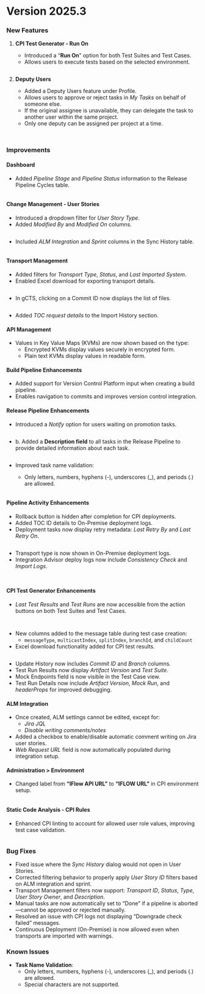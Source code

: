 # Version 2025.3

### **New Features**

1.  **CPI Test Generator - Run On**

    * Introduced a “**Run On**” option for both Test Suites and Test Cases.
    * Allows users to execute tests based on the selected environment.

    <figure><img src="../../.gitbook/assets/image (982).png" alt=""><figcaption></figcaption></figure>
2.  **Deputy Users**

    * Added a Deputy Users feature under Profile.
    * Allows users to approve or reject tasks in _My Tasks_ on behalf of someone else.
    * If the original assignee is unavailable, they can delegate the task to another user within the same project.
    * Only one deputy can be assigned per project at a time.

    <figure><img src="../../.gitbook/assets/image (984).png" alt=""><figcaption></figcaption></figure>



<figure><img src="../../.gitbook/assets/image (985).png" alt=""><figcaption></figcaption></figure>

### **Improvements**

#### **Dashboard**

* Added _Pipeline Stage_ and _Pipeline Status_ information to the Release Pipeline Cycles table.

<figure><img src="../../.gitbook/assets/image (2) (1) (1) (1) (1) (1) (1) (1) (1) (1) (1) (1) (1) (1) (1) (1) (1) (1) (1) (1) (1) (1) (1) (1) (1) (1) (1) (1) (1) (1) (1) (1) (1) (1) (1) (1) (1) (1) (1) (1) (1) (1) (1).png" alt=""><figcaption></figcaption></figure>

#### **Change Management - User Stories**

* Introduced a dropdown filter for _User Story Type_.
* Added _Modified By_ and _Modified On_ columns.

<figure><img src="../../.gitbook/assets/image (1) (1) (1) (1) (1) (1) (1) (1) (1) (1) (1) (1) (1) (1) (1) (1) (1) (1) (1) (1) (1) (1) (1) (1) (1) (1) (1) (1) (1) (1) (1) (1) (1) (1) (1) (1) (1) (1) (1) (1) (1) (1) (1) (1) (1) (1) (1) (1) (1).png" alt=""><figcaption></figcaption></figure>

* Included _ALM Integration_ and _Sprint_ columns in the Sync History table.

<figure><img src="../../.gitbook/assets/image (2) (1) (1) (1) (1) (1) (1) (1) (1) (1) (1) (1) (1) (1) (1) (1) (1) (1) (1) (1) (1) (1) (1) (1) (1) (1) (1) (1) (1) (1) (1) (1) (1) (1) (1) (1) (1) (1) (1) (1) (1) (1) (1) (1).png" alt=""><figcaption></figcaption></figure>

#### **Transport Management**

* Added filters for _Transport Type_, _Status_, and _Last Imported System_.
* Enabled Excel download for exporting transport details.

<figure><img src="../../.gitbook/assets/image (3) (1) (1) (1) (1) (1) (1) (1) (1) (1) (1) (1) (1) (1) (1) (1) (1) (1) (1) (1) (1) (1) (1) (1) (1) (1) (1) (1) (1) (1) (1) (1) (1) (1).png" alt=""><figcaption></figcaption></figure>

* In gCTS, clicking on a Commit ID now displays the list of files.

<figure><img src="../../.gitbook/assets/image (4) (1) (1) (1) (1) (1) (1) (1) (1) (1) (1) (1) (1) (1) (1) (1) (1) (1) (1) (1) (1) (1) (1) (1) (1) (1) (1) (1) (1) (1) (1).png" alt=""><figcaption></figcaption></figure>

* Added _TOC request details_ to the Import History section.

#### **API Management**

* Values in Key Value Maps (KVMs) are now shown based on the type:
  * Encrypted KVMs display values securely in encrypted form.
  * Plain text KVMs display values in readable form.

#### **Build Pipeline Enhancements**

* Added support for Version Control Platform input when creating a build pipeline.
* Enables navigation to commits and improves version control integration.

#### **Release Pipeline Enhancements**

* Introduced a _Notify_ option for users waiting on promotion tasks.

<figure><img src="../../.gitbook/assets/image (5) (1) (1) (1) (1) (1) (1) (1) (1) (1) (1) (1) (1) (1) (1) (1) (1) (1) (1) (1) (1) (1) (1) (1) (1) (1) (1) (1) (1).png" alt=""><figcaption></figcaption></figure>

* b. Added a **Description field** to all tasks in the Release Pipeline to provide detailed information about each task.

<figure><img src="../../.gitbook/assets/image (6) (1) (1) (1) (1) (1) (1) (1) (1) (1) (1) (1) (1) (1) (1) (1) (1) (1) (1) (1) (1) (1) (1) (1).png" alt=""><figcaption></figcaption></figure>

*   Improved task name validation:

    * Only letters, numbers, hyphens (-), underscores (\_), and periods (.) are allowed.

    <figure><img src="../../.gitbook/assets/image (7) (1) (1) (1) (1) (1) (1) (1) (1) (1) (1) (1) (1) (1) (1) (1) (1) (1) (1) (1) (1) (1) (1).png" alt=""><figcaption></figcaption></figure>

#### **Pipeline Activity Enhancements**

* Rollback button is hidden after completion for CPI deployments.
* Added TOC ID details to On-Premise deployment logs.
* Deployment tasks now display retry metadata: _Last Retry By_ and _Last Retry On_.

<figure><img src="../../.gitbook/assets/image (8) (1) (1) (1) (1) (1) (1) (1) (1) (1) (1) (1) (1) (1) (1) (1) (1) (1) (1) (1).png" alt=""><figcaption></figcaption></figure>

* Transport type is now shown in On-Premise deployment logs.
* Integration Advisor deploy logs now include _Consistency Check_ and _Import Logs_.

<figure><img src="../../.gitbook/assets/image (9) (1) (1) (1) (1) (1) (1) (1) (1) (1) (1) (1) (1) (1) (1) (1) (1).png" alt=""><figcaption></figcaption></figure>

<figure><img src="../../.gitbook/assets/image (10) (1) (1) (1) (1) (1) (1) (1) (1) (1) (1) (1) (1) (1) (1) (1).png" alt=""><figcaption></figcaption></figure>

#### **CPI Test Generator Enhancements**

* _Last Test Results_ and _Test Runs_ are now accessible from the action buttons on both Test Suites and Test Cases.

<figure><img src="../../.gitbook/assets/image (11) (1) (1) (1) (1) (1) (1) (1) (1) (1) (1) (1) (1) (1).png" alt=""><figcaption></figcaption></figure>

<figure><img src="../../.gitbook/assets/image (12) (1) (1) (1) (1) (1) (1) (1) (1) (1) (1) (1).png" alt=""><figcaption></figcaption></figure>

* New columns added to the message table during test case creation:
  * `messageType`, `multicastIndex`, `splitIndex`, `branchId`, and `childCount`
* Excel download functionality added for CPI test results.

<figure><img src="../../.gitbook/assets/image (13) (1) (1) (1) (1) (1) (1) (1) (1) (1) (1) (1).png" alt=""><figcaption></figcaption></figure>

* Update History now includes _Commit ID_ and _Branch_ columns.
* Test Run Results now display _Artifact Version_ and _Test Suite_.
* Mock Endpoints field is now visible in the Test Case view.
* Test Run Details now include _Artifact Version_, _Mock Run_, and _headerProps_ for improved debugging.

#### **ALM Integration**

* Once created, ALM settings cannot be edited, except for:
  * _Jira JQL_
  * _Disable writing comments/notes_
* Added a checkbox to enable/disable automatic comment writing on Jira user stories.
* _Web Request URL_ field is now automatically populated during integration setup.

#### Administration > Environment

* Changed label from **“IFlow API URL”** to **“IFLOW URL”** in CPI environment setup.

<figure><img src="../../.gitbook/assets/image (14) (1) (1) (1) (1) (1) (1) (1) (1) (1) (1) (1).png" alt=""><figcaption></figcaption></figure>

#### **Static Code Analysis - CPI Rules**

* Enhanced CPI linting to account for allowed user role values, improving test case validation.

<figure><img src="../../.gitbook/assets/image (16) (1) (1) (1) (1) (1) (1) (1) (1) (1) (1).png" alt=""><figcaption></figcaption></figure>

### **Bug Fixes**

* Fixed issue where the _Sync History_ dialog would not open in User Stories.
* Corrected filtering behavior to properly apply _User Story ID_ filters based on ALM integration and sprint.
* Transport Management filters now support: _Transport ID_, _Status_, _Type_, _User Story Owner_, and _Description_.
* Manual tasks are now automatically set to “Done” if a pipeline is aborted—cannot be approved or rejected manually.
* Resolved an issue with CPI logs not displaying “Downgrade check failed” messages.
* Continuous Deployment (On-Premise) is now allowed even when transports are imported with warnings.



### **Known Issues**

* **Task Name Validation**:
  * Only letters, numbers, hyphens (-), underscores (\_), and periods (.) are allowed.
  * Special characters are not supported.
